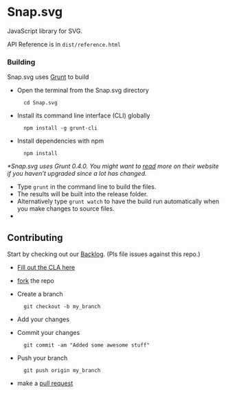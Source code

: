 Snap.svg
======

JavaScript library for SVG.

API Reference is in `dist/reference.html`

### Building

Snap.svg uses [Grunt](http://gruntjs.com/) to build

* Open the terminal from the Snap.svg directory

        cd Snap.svg

* Install its command line interface (CLI) globally

        npm install -g grunt-cli

* Install dependencies with npm

        npm install


_*Snap.svg uses Grunt 0.4.0. You might want to [read](http://gruntjs.com/getting-started) more on their website if you haven’t upgraded since a lot has changed._

* Type `grunt` in the command line to build the files.
* The results will be built into the release folder.
* Alternatively type `grunt watch` to have the build run automatically when you make changes to source files.
* 

## Contributing

Start by checking out our [Backlog](http://huboard.com/topcoat/topcoat/backlog). (Pls file issues against this repo.)

* [Fill out the CLA here](http://snapsvg.io/dev/snapsvg-cla.html)
* [fork](https://help.github.com/articles/fork-a-repo) the repo
* Create a branch

        git checkout -b my_branch

* Add your changes
* Commit your changes

        git commit -am "Added some awesome stuff"

* Push your branch

        git push origin my_branch

* make a [pull request](https://help.github.com/articles/using-pull-requests)
